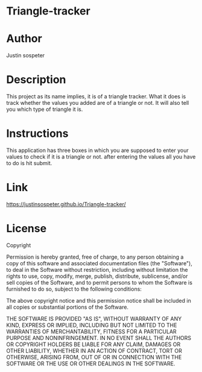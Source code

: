 # Triangle-tracker
# Author
Justin sospeter
# Description
This project as its name implies, it is of a triangle tracker. What it does is track whether the values you added are of a triangle or not. It will also tell you which type of triangle it is.
# Instructions
This application has three boxes in which you are supposed to enter your values to check if it is a triangle or not. after entering the values all you have to do is hit submit.
# Link
https://justinsospeter.github.io/Triangle-tracker/
# License
Copyright <YEAR> <COPYRIGHT HOLDER>

Permission is hereby granted, free of charge, to any person obtaining a copy of this software and associated documentation files (the "Software"), to deal in the Software without restriction, including without limitation the rights to use, copy, modify, merge, publish, distribute, sublicense, and/or sell copies of the Software, and to permit persons to whom the Software is furnished to do so, subject to the following conditions:

The above copyright notice and this permission notice shall be included in all copies or substantial portions of the Software.

THE SOFTWARE IS PROVIDED "AS IS", WITHOUT WARRANTY OF ANY KIND, EXPRESS OR IMPLIED, INCLUDING BUT NOT LIMITED TO THE WARRANTIES OF MERCHANTABILITY, FITNESS FOR A PARTICULAR PURPOSE AND NONINFRINGEMENT. IN NO EVENT SHALL THE AUTHORS OR COPYRIGHT HOLDERS BE LIABLE FOR ANY CLAIM, DAMAGES OR OTHER LIABILITY, WHETHER IN AN ACTION OF CONTRACT, TORT OR OTHERWISE, ARISING FROM, OUT OF OR IN CONNECTION WITH THE SOFTWARE OR THE USE OR OTHER DEALINGS IN THE SOFTWARE.

